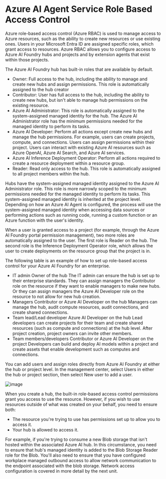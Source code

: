 # Azure AI Agent Service Role Based Access Control

Azure role-based access control (Azure RBAC) is used to manage access to Azure resources, such as the ability to create new resources or use existing ones. Users in your Microsoft Entra ID are assigned specific roles, which grant access to resources. Azure RBAC allows you to configure access to Azure AI Foundry hubs and projects and by extension agents that exist within those projects.

The Azure AI Foundry hub has built-in roles that are available by default.

- Owner:	Full access to the hub, including the ability to manage and create new hubs and assign permissions. This role is automatically assigned to the hub creator
- Contributor:	User has full access to the hub, including the ability to create new hubs, but isn't able to manage hub permissions on the existing resource.
- Azure AI Administrator:	This role is automatically assigned to the system-assigned managed identity for the hub. The Azure AI Administrator role has the minimum permissions needed for the managed identity to perform its tasks.
- Azure AI Developer:	Perform all actions except create new hubs and manage the hub permissions. For example, users can create projects, compute, and connections. Users can assign permissions within their project. Users can interact with existing Azure AI resources such as Azure OpenAI, Azure AI Search, and Azure AI services.
- Azure AI Inference Deployment Operator:	Perform all actions required to create a resource deployment within a resource group.
- Reader:	Read only access to the hub. This role is automatically assigned to all project members within the hub.

Hubs have the system-assigned managed identity assigned to the Azure AI Administrator role. This role is more narrowly scoped to the minimum permissions needed for the managed identity to perform its tasks. This system-assigned managed identity is inherited at the project level. Depending on how an Azure AI Agent is configured, the process will use the system-assigned managed identity when accessing data sources or performing actions such as running code, running a custom function or an Azure function with the user's identity.

When a user is granted access to a project (for example, through the Azure AI Foundry portal permission management), two more roles are automatically assigned to the user. The first role is Reader on the hub. The second role is the Inference Deployment Operator role, which allows the user to create deployments on the resource group that the project is in.

The following table is an example of how to set up role-based access control for your Azure AI Foundry for an enterprise.

- IT admin	Owner of the hub	The IT admin can ensure the hub is set up to their enterprise standards. They can assign managers the Contributor role on the resource if they want to enable managers to make new hubs. Or they can assign managers the Azure AI Developer role on the resource to not allow for new hub creation.
- Managers	Contributor or Azure AI Developer on the hub	Managers can manage the hub, audit compute resources, audit connections, and create shared connections.
- Team lead/Lead developer	Azure AI Developer on the hub	Lead developers can create projects for their team and create shared resources (such as compute and connections) at the hub level. After project creation, project owners can invite other members.
- Team members/developers	Contributor or Azure AI Developer on the project	Developers can build and deploy AI models within a project and create assets that enable development such as computes and connections.

You can add users and assign roles directly from Azure AI Foundry at either the hub or project level. In the management center, select Users in either the hub or project section, then select New user to add a user.

![image](https://github.com/user-attachments/assets/d160168a-c73c-420f-97ad-f3a20ca48a8f)

When you create a hub, the built-in role-based access control permissions grant you access to use the resource. However, if you wish to use resources outside of what was created on your behalf, you need to ensure both:

- The resource you're trying to use has permissions set up to allow you to access it.
- Your hub is allowed to access it.

For example, if you're trying to consume a new Blob storage that isn't hosted within the associated Azure AI hub. In this circumstance, you need to ensure that hub's managed identity is added to the Blob Storage Reader role for the Blob. You'll also need to ensure that you have configured workplace managed outbound access to allow network communication to the endpoint associated with the blob storage. Network access configuration is covered in more detail by the next unit.
